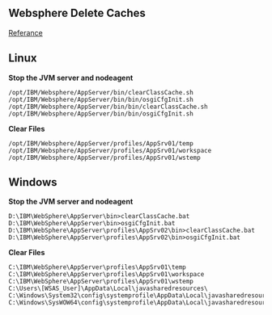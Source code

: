 ## Websphere Delete Caches

[Referance](https://www-01.ibm.com/support/docview.wss?uid=swg21607887)


## Linux

**Stop the JVM server and nodeagent**
```
/opt/IBM/Websphere/AppServer/bin/clearClassCache.sh
/opt/IBM/Websphere/AppServer/bin/bin/osgiCfgInit.sh
/opt/IBM/Websphere/AppServer/bin/bin/clearClassCache.sh
/opt/IBM/Websphere/AppServer/bin/bin/osgiCfgInit.sh
```

**Clear Files**
```
/opt/IBM/Websphere/AppServer/profiles/AppSrv01/temp
/opt/IBM/Websphere/AppServer/profiles/AppSrv01/workspace
/opt/IBM/Websphere/AppServer/profiles/AppSrv01/wstemp
```
## Windows

**Stop the JVM server and nodeagent**
```
D:\IBM\WebSphere\AppServer\bin>clearClassCache.bat
D:\IBM\WebSphere\AppServer\bin>osgiCfgInit.bat
D:\IBM\WebSphere\AppServer\profiles\AppSrv02\bin>clearClassCache.bat
D:\IBM\WebSphere\AppServer\profiles\AppSrv02\bin>osgiCfgInit.bat
```
**Clear Files**
```
C:\IBM\WebSphere\AppServer\profiles\AppSrv01\temp
C:\IBM\WebSphere\AppServer\profiles\AppSrv01\workspace
C:\IBM\WebSphere\AppServer\profiles\AppSrv01\wstemp
C:\Users\[WSAS_User]\AppData\Local\javasharedresources\
C:\Windows\System32\config\systemprofile\AppData\Local\javasharedresources
C:\Windows\SysWOW64\config\systemprofile\AppData\Local\javasharedresources
```
